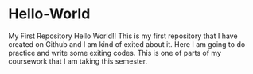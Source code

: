 # Hello-World
My First Repository
Hello World!!
This is my first repository that I have created on Github and I am kind of exited about it. Here I am going to do practice and write some exiting codes. 
This is one of parts of my coursework that I am taking this semester.
